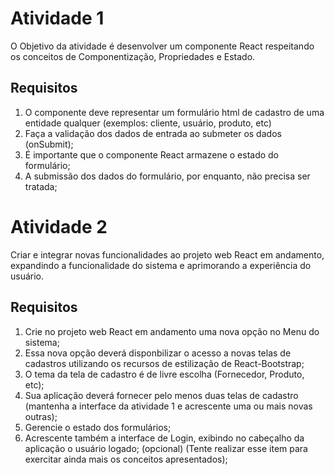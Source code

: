 # Atividade 1

O Objetivo da atividade é desenvolver um componente React respeitando os conceitos de Componentização, Propriedades e Estado.

## Requisitos

1. O componente deve representar um formulário html de cadastro de uma entidade qualquer (exemplos: cliente, usuário, produto, etc)
2. Faça a validação dos dados de entrada ao submeter os dados (onSubmit);
3. É importante que o componente React armazene o estado do formulário;
4. A submissão dos dados do formulário, por enquanto, não precisa ser tratada;

# Atividade 2

Criar e integrar novas funcionalidades ao projeto web React em andamento, expandindo a funcionalidade do sistema e aprimorando a experiência do usuário.

## Requisitos

1. Crie no projeto web React em andamento uma nova opção no Menu do sistema;
2. Essa nova opção deverá disponbilizar o acesso a novas telas de cadastros utilizando os recursos de estilização de React-Bootstrap;
3. O tema da tela de cadastro é de livre escolha (Fornecedor, Produto, etc);
4. Sua aplicação deverá fornecer pelo menos duas telas de cadastro (mantenha a interface da atividade 1 e acrescente uma ou mais novas outras);
5. Gerencie o estado dos formulários;
6. Acrescente também a interface de Login, exibindo no cabeçalho da aplicação o usuário logado; (opcional) (Tente realizar esse item para exercitar ainda mais os conceitos apresentados);
